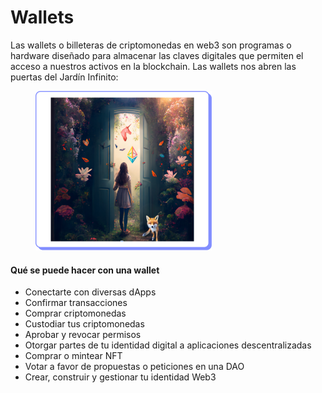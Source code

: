 # Wallets

Las wallets o billeteras de criptomonedas en web3 son programas o hardware diseñado para almacenar las claves digitales que permiten el acceso a nuestros activos en la blockchain. Las wallets nos abren las puertas del Jardín Infinito:

<figure><img src="../../../.gitbook/assets/EDP_mod1_7_gb.png" alt="" width="282"><figcaption></figcaption></figure>

#### Qué se puede hacer con una wallet

* Conectarte con diversas dApps
* Confirmar transacciones
* Comprar criptomonedas
* Custodiar tus criptomonedas
* Aprobar y revocar permisos
* Otorgar partes de tu identidad digital a aplicaciones descentralizadas
* Comprar o mintear NFT
* Votar a favor de propuestas o peticiones en una DAO
* Crear, construir y gestionar tu identidad Web3
